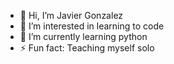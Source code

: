 - 👋 Hi, I’m Javier Gonzalez
- 👀 I’m interested in learning to code
- 🌱 I’m currently learning python
- ⚡ Fun fact: Teaching myself solo 

<!---
gonjav50/gonjav50 is a ✨ special ✨ repository because its `README.md` (this file) appears on your GitHub profile.
You can click the Preview link to take a look at your changes.
--->
